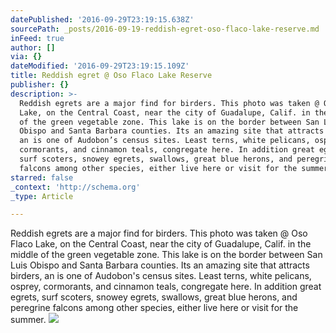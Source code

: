 ```yaml
---
datePublished: '2016-09-29T23:19:15.638Z'
sourcePath: _posts/2016-09-19-reddish-egret-oso-flaco-lake-reserve.md
inFeed: true
author: []
via: {}
dateModified: '2016-09-29T23:19:15.109Z'
title: Reddish egret @ Oso Flaco Lake Reserve
publisher: {}
description: >-
  Reddish egrets are a major find for birders. This photo was taken @ Oso Flaco
  Lake, on the Central Coast, near the city of Guadalupe, Calif. in the middle
  of the green vegetable zone. This lake is on the border between San Luis
  Obispo and Santa Barbara counties. Its an amazing site that attracts birders,
  an is one of Audobon’s census sites. Least terns, white pelicans, osprey,
  cormorants, and cinnamon teals, congregate here. In addition great egrets,
  surf scoters, snowey egrets, swallows, great blue herons, and peregrine
  falcons among other species, either live here or visit for the summer.
starred: false
_context: 'http://schema.org'
_type: Article

---
```

Reddish egrets are a major find for birders. This photo was taken @ Oso Flaco Lake, on the Central Coast, near the city of Guadalupe, Calif. in the middle of the green vegetable zone. This lake is on the border between San Luis Obispo and Santa Barbara counties. Its an amazing site that attracts birders, an is one of Audobon's census sites. Least terns, white pelicans, osprey, cormorants, and cinnamon teals, congregate here. In addition great egrets, surf scoters, snowey egrets, swallows, great blue herons, and peregrine falcons among other species, either live here or visit for the summer.
![](https://the-grid-user-content.s3-us-west-2.amazonaws.com/e46f57a2-918b-4a00-995d-01e95a55b0fa.jpg)